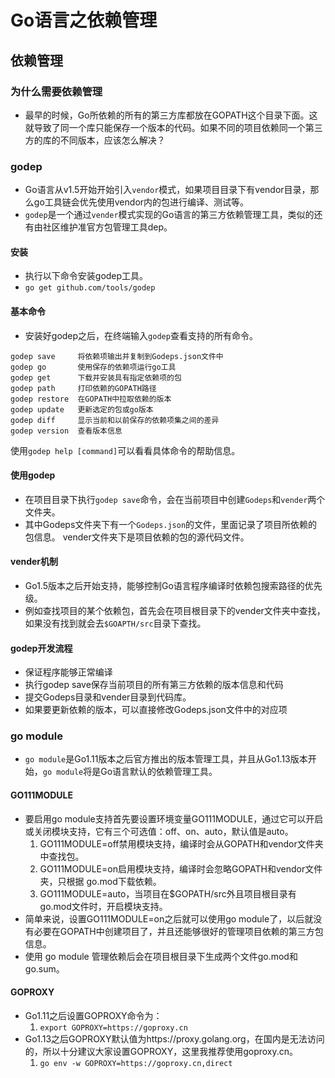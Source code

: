 # Go语言之依赖管理

## 依赖管理

### 为什么需要依赖管理

- 最早的时候，Go所依赖的所有的第三方库都放在GOPATH这个目录下面。这就导致了同一个库只能保存一个版本的代码。如果不同的项目依赖同一个第三方的库的不同版本，应该怎么解决？

### godep

- Go语言从v1.5开始开始引入`vendor`模式，如果项目目录下有vendor目录，那么go工具链会优先使用vendor内的包进行编译、测试等。
- `godep`是一个通过`vender`模式实现的Go语言的第三方依赖管理工具，类似的还有由社区维护准官方包管理工具dep。

#### 安装

- 执行以下命令安装godep工具。
- `go get github.com/tools/godep`

#### 基本命令

- 安装好godep之后，在终端输入`godep`查看支持的所有命令。

```shell
godep save     将依赖项输出并复制到Godeps.json文件中
godep go       使用保存的依赖项运行go工具
godep get      下载并安装具有指定依赖项的包
godep path     打印依赖的GOPATH路径
godep restore  在GOPATH中拉取依赖的版本
godep update   更新选定的包或go版本
godep diff     显示当前和以前保存的依赖项集之间的差异
godep version  查看版本信息
```

使用`godep help [command]`可以看看具体命令的帮助信息。

#### 使用godep

- 在项目目录下执行`godep save`命令，会在当前项目中创建`Godeps`和`vender`两个文件夹。
- 其中Godeps文件夹下有一个`Godeps.json`的文件，里面记录了项目所依赖的包信息。 vender文件夹下是项目依赖的包的源代码文件。

#### vender机制

- Go1.5版本之后开始支持，能够控制Go语言程序编译时依赖包搜索路径的优先级。
- 例如查找项目的某个依赖包，首先会在项目根目录下的vender文件夹中查找，如果没有找到就会去`$GOAPTH/src`目录下查找。

#### godep开发流程

- 保证程序能够正常编译
- 执行godep save保存当前项目的所有第三方依赖的版本信息和代码
- 提交Godeps目录和vender目录到代码库。
- 如果要更新依赖的版本，可以直接修改Godeps.json文件中的对应项

### go module

- `go module`是Go1.11版本之后官方推出的版本管理工具，并且从Go1.13版本开始，`go module`将是Go语言默认的依赖管理工具。

#### GO111MODULE

- 要启用go module支持首先要设置环境变量GO111MODULE，通过它可以开启或关闭模块支持，它有三个可选值：off、on、auto，默认值是auto。
  1. GO111MODULE=off禁用模块支持，编译时会从GOPATH和vendor文件夹中查找包。
  2. GO111MODULE=on启用模块支持，编译时会忽略GOPATH和vendor文件夹，只根据 go.mod下载依赖。
  3. GO111MODULE=auto，当项目在$GOPATH/src外且项目根目录有go.mod文件时，开启模块支持。
- 简单来说，设置GO111MODULE=on之后就可以使用go module了，以后就没有必要在GOPATH中创建项目了，并且还能够很好的管理项目依赖的第三方包信息。
- 使用 go module 管理依赖后会在项目根目录下生成两个文件go.mod和go.sum。

#### GOPROXY

- Go1.11之后设置GOPROXY命令为：
  1. `export GOPROXY=https://goproxy.cn`
- Go1.13之后GOPROXY默认值为https://proxy.golang.org，在国内是无法访问的，所以十分建议大家设置GOPROXY，这里我推荐使用goproxy.cn。
  1. `go env -w GOPROXY=https://goproxy.cn,direct`

